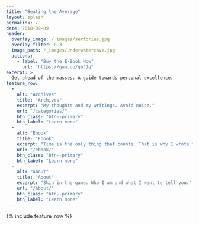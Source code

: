 ```yaml
---
title: "Beating the Average"
layout: splash
permalink: /
date: 2018-09-09
header:
  overlay_image: /_images/sertorius.jpg
  overlay_filter: 0.3 
  image_path: /_images/underwatercave.jpg
  actions:
    - label: "Buy the E-Book Now"
      url: "https://gum.co/gbJJq"  
excerpt: >
  Get ahead of the masses. A guide towards personal excellence.
feature_row:
  - 
    alt: "Archives"
    title: "Archives"
    excerpt: "My thoughts and my writings. Avoid noise."
    url: "/categories/"
    btn_class: "btn--primary"
    btn_label: "Learn more"
  - 
    alt: "Ebook"
    title: "Ebook"
    excerpt: "Time is the only thing that counts. That is why I wrote **a condensed, no nonsense ebook** to jumpstart your journey."
    url: "/ebook/"
    btn_class: "btn--primary"
    btn_label: "Learn more"
  - 
    alt: "About"
    title: "About"
    excerpt: "Skin in the game. Who I am and what I want to tell you."
    url: "/about/"
    btn_class: "btn--primary"
    btn_label: "Learn more"      
---
```


{% include feature_row %}